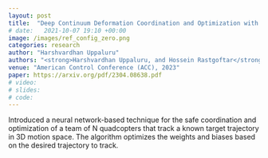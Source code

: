 ```yaml
---
layout: post
title:  "Deep Continuum Deformation Coordination and Optimization with Safety Guarantees"
# date:   2021-10-07 19:10 +00:00
image: /images/ref_config_zero.png
categories: research
author: "Harshvardhan Uppaluru"
authors: "<strong>Harshvardhan Uppaluru, and Hossein Rastgoftar</strong>"
venue: "American Control Conference (ACC), 2023"
paper: https://arxiv.org/pdf/2304.08638.pdf
# video:
# slides:
# code:
---
```

Introduced a neural network-based technique for the safe coordination and
optimization of a team of N quadcopters that track a known target trajectory
in 3D motion space. The algorithm optimizes the weights and biases based on the
desired trajectory to track.
